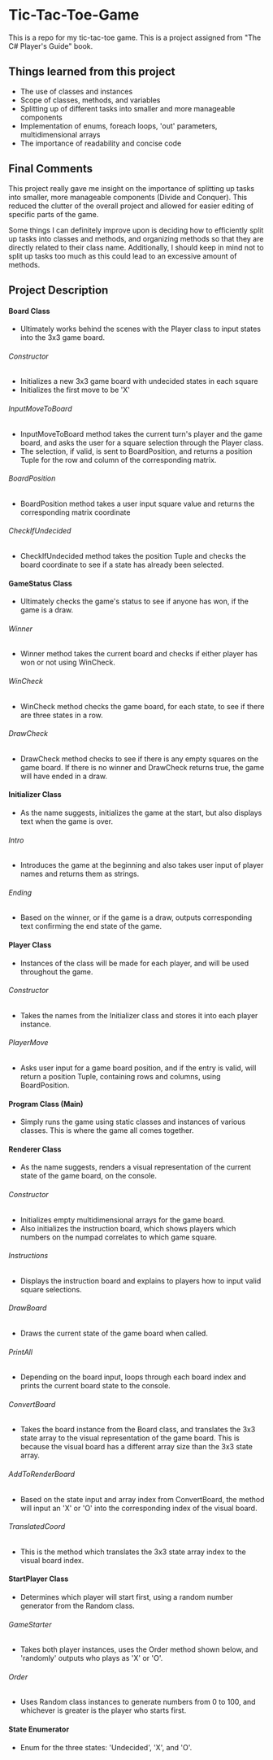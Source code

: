 # Tic-Tac-Toe-Game
This is a repo for my tic-tac-toe game. This is a project assigned from "The C# Player's Guide" book.

## Things learned from this project
* The use of classes and instances
* Scope of classes, methods, and variables
* Splitting up of different tasks into smaller and more manageable components
* Implementation of enums, foreach loops, 'out' parameters, multidimensional arrays
* The importance of readability and concise code

## Final Comments
This project really gave me insight on the importance of splitting up tasks into smaller, more manageable components (Divide and Conquer). This reduced the clutter of the overall project and allowed for easier editing of specific parts of the game.

Some things I can definitely improve upon is deciding how to efficiently split up tasks into classes and methods, and organizing methods so that they are directly related to their class name. Additionally, I should keep in mind not to split up tasks too much as this could lead to an excessive amount of methods.

## Project Description
#### Board Class
- Ultimately works behind the scenes with the Player class to input states into the 3x3 game board.
###### Constructor
* Initializes a new 3x3 game board with undecided states in each square
* Initializes the first move to be 'X'
###### InputMoveToBoard
* InputMoveToBoard method takes the current turn's player and the game board, and asks the user for a square selection through the Player class. 
* The selection, if valid, is sent to BoardPosition, and returns a position Tuple for the row and column of the corresponding matrix.
###### BoardPosition
* BoardPosition method takes a user input square value and returns the corresponding matrix coordinate
###### CheckIfUndecided
* CheckIfUndecided method takes the position Tuple and checks the board coordinate to see if a state has already been selected.

#### GameStatus Class
- Ultimately checks the game's status to see if anyone has won, if the game is a draw.
###### Winner
* Winner method takes the current board and checks if either player has won or not using WinCheck.
###### WinCheck
* WinCheck method checks the game board, for each state, to see if there are three states in a row.
###### DrawCheck
* DrawCheck method checks to see if there is any empty squares on the game board. If there is no winner and DrawCheck returns true, the game will have ended in a draw.

#### Initializer Class
- As the name suggests, initializes the game at the start, but also displays text when the game is over.
###### Intro
* Introduces the game at the beginning and also takes user input of player names and returns them as strings.
###### Ending
* Based on the winner, or if the game is a draw, outputs corresponding text confirming the end state of the game.

#### Player Class
- Instances of the class will be made for each player, and will be used throughout the game.
###### Constructor
* Takes the names from the Initializer class and stores it into each player instance.
###### PlayerMove 
* Asks user input for a game board position, and if the entry is valid, will return a position Tuple, containing rows and columns, using BoardPosition.

#### Program Class (Main)
- Simply runs the game using static classes and instances of various classes. This is where the game all comes together.

#### Renderer Class
- As the name suggests, renders a visual representation of the current state of the game board, on the console.
###### Constructor
* Initializes empty multidimensional arrays for the game board. 
* Also initializes the instruction board, which shows players which numbers on the numpad correlates to which game square.
###### Instructions
* Displays the instruction board and explains to players how to input valid square selections.
###### DrawBoard
* Draws the current state of the game board when called.
###### PrintAll
* Depending on the board input, loops through each board index and prints the current board state to the console.
###### ConvertBoard
* Takes the board instance from the Board class, and translates the 3x3 state array to the visual representation of the game board. This is because the visual board has a different array size than the 3x3 state array.
###### AddToRenderBoard
* Based on the state input and array index from ConvertBoard, the method will input an 'X' or 'O' into the corresponding index of the visual board.
###### TranslatedCoord
* This is the method which translates the 3x3 state array index to the visual board index.

#### StartPlayer Class
- Determines which player will start first, using a random number generator from the Random class.
###### GameStarter
* Takes both player instances, uses the Order method shown below, and 'randomly' outputs who plays as 'X' or 'O'.
###### Order
* Uses Random class instances to generate numbers from 0 to 100, and whichever is greater is the player who starts first.

#### State Enumerator
- Enum for the three states: 'Undecided', 'X', and 'O'.
